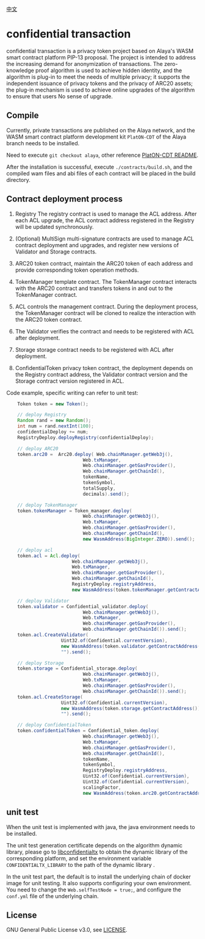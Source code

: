 [中文](./README_cn.md)

# confidential transaction

confidential transaction is a privacy token project based on Alaya's WASM smart contract platform PIP-13 proposal. The project is intended to address the increasing demand for anonymization of transactions. The zero-knowledge proof algorithm is used to achieve hidden identity, and the algorithm is plug-in to meet the needs of multiple privacy; it supports the independent issuance of privacy tokens and the privacy of ARC20 assets; the plug-in mechanism is used to achieve online upgrades of the algorithm to ensure that users No sense of upgrade.

## Compile

Currently, private transactions are published on the Alaya network, and the WASM smart contract platform development kit `PlatON-CDT` of the Alaya branch needs to be installed.

Need to execute `git checkout alaya`, other reference [PlatON-CDT README](https://github.com/PlatONnetwork/PlatON-CDT/blob/feature/wasm/README_cn.md).

After the installation is successful, execute `./contracts/build.sh`, and the compiled wam files and abi files of each contract will be placed in the build directory.

## Contract deployment process

1. Registry The registry contract is used to manage the ACL address. After each ACL upgrade, the ACL contract address registered in the Registry will be updated synchronously.

2. (Optional) MultiSign multi-signature contracts are used to manage ACL contract deployment and upgrades, and register new versions of Validator and Storage contracts.

3. ARC20 token contract, maintain the ARC20 token of each address and provide corresponding token operation methods.

4. TokenManager template contract. The TokenManager contract interacts with the ARC20 contract and transfers tokens in and out to the TokenManager contract.

5. ACL controls the management contract. During the deployment process, the TokenManager contract will be cloned to realize the interaction with the ARC20 token contract.

6. The Validator verifies the contract and needs to be registered with ACL after deployment.

7. Storage storage contract needs to be registered with ACL after deployment.

8. ConfidentialToken privacy token contract, the deployment depends on the Registry contract address, the Validator contract version and the Storage contract version registered in ACL.

Code example, specific writing can refer to unit test:

```java
    Token token = new Token();

    // deploy Registry
    Random rand = new Random();
    int num = rand.nextInt(100);
    confidentialDeploy += num;
    RegistryDeploy.deployRegistry(confidentialDeploy);

    // deploy ARC20
    token.arc20 =  Arc20.deploy( Web.chainManager.getWeb3j(),
                            Web.txManager,
                            Web.chainManager.getGasProvider(),
                            Web.chainManager.getChainId(),
                            tokenName,
                            tokenSymbol,
                            totalSupply,
                            decimals).send();

    // deploy TokenManager
    token.tokenManager = Token_manager.deploy(
                            Web.chainManager.getWeb3j(),
                            Web.txManager,
                            Web.chainManager.getGasProvider(),
                            Web.chainManager.getChainId(),
                            new WasmAddress(BigInteger.ZERO)).send();

    // deploy acl
    token.acl = Acl.deploy(
                        Web.chainManager.getWeb3j(),
                        Web.txManager,
                        Web.chainManager.getGasProvider(),
                        Web.chainManager.getChainId(),
                        RegistryDeploy.registryAddress,
                        new WasmAddress(token.tokenManager.getContractAddress())).send();

    // deploy Validator
    token.validator = Confidential_validator.deploy(
                            Web.chainManager.getWeb3j(),
                            Web.txManager,
                            Web.chainManager.getGasProvider(),
                            Web.chainManager.getChainId()).send();
    token.acl.CreateValidator(
                    Uint32.of(Confidential.currentVersion),
                    new WasmAddress(token.validator.getContractAddress()),
                    "").send();

    // deploy Storage
    token.storage = Confidential_storage.deploy(
                            Web.chainManager.getWeb3j(),
                            Web.txManager,
                            Web.chainManager.getGasProvider(),
                            Web.chainManager.getChainId()).send();
    token.acl.CreateStorage(
                    Uint32.of(Confidential.currentVersion),
                    new WasmAddress(token.storage.getContractAddress()),
                    "").send();

    // deploy ConfidentialToken
    token.confidentialToken = Confidential_token.deploy(
                            Web.chainManager.getWeb3j(),
                            Web.txManager,
                            Web.chainManager.getGasProvider(),
                            Web.chainManager.getChainId(),
                            tokenName,
                            tokenSymbol,
                            RegistryDeploy.registryAddress,
                            Uint32.of(Confidential.currentVersion),
                            Uint32.of(Confidential.currentVersion),
                            scalingFactor,
                            new WasmAddress(token.arc20.getContractAddress())).send();
```

## unit test

When the unit test is implemented with java, the java environment needs to be installed.

The unit test generation certificate depends on the algorithm dynamic library, please go to [libconfidentialtx](https://github.com/PlatONnetwork/libconfidentialtx/tree/java) to obtain the dynamic library of the corresponding platform, and set the environment variable `CONFIDENTIALTX_LIBRARY` to the path of the dynamic library .

In the unit test part, the default is to install the underlying chain of docker image for unit testing. It also supports configuring your own environment. You need to change the `Web.selfTestNode = true;`, and configure the `conf.yml` file of the underlying chain.

## License

GNU General Public License v3.0, see [LICENSE](https://github.com/PlatONnetwork/confidential-transaction/blob/master/LICENSE).
